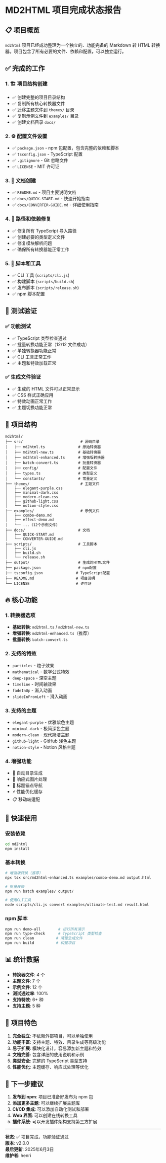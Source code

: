 # MD2HTML 项目完成状态报告

## 📋 项目概览

`md2html` 项目已经成功整理为一个独立的、功能完备的 Markdown 转 HTML 转换器。项目包含了所有必要的文件、依赖和配置，可以独立运行。

## ✅ 完成的工作

### 1. 🏗️ 项目结构创建
- ✅ 创建完整的项目目录结构
- ✅ 复制所有核心转换器文件
- ✅ 迁移主题文件到 `themes/` 目录
- ✅ 复制示例文件到 `examples/` 目录
- ✅ 创建文档目录 `docs/`

### 2. ⚙️ 配置文件设置
- ✅ `package.json` - npm 包配置，包含完整的依赖和脚本
- ✅ `tsconfig.json` - TypeScript 配置
- ✅ `.gitignore` - Git 忽略文件
- ✅ `LICENSE` - MIT 许可证

### 3. 📝 文档创建
- ✅ `README.md` - 项目主要说明文档
- ✅ `docs/QUICK-START.md` - 快速开始指南
- ✅ `docs/CONVERTER-GUIDE.md` - 详细使用指南

### 4. 🔧 路径和依赖修复
- ✅ 修复所有 TypeScript 导入路径
- ✅ 创建必要的类型定义文件
- ✅ 修复模块解析问题
- ✅ 确保所有转换器能正常工作

### 5. 🚀 脚本和工具
- ✅ CLI 工具 (`scripts/cli.js`)
- ✅ 构建脚本 (`scripts/build.sh`)
- ✅ 发布脚本 (`scripts/release.sh`)
- ✅ npm 脚本配置

## 🧪 测试验证

### ✅ 功能测试
- ✅ TypeScript 类型检查通过
- ✅ 批量转换功能正常（12/12 文件成功）
- ✅ 单独转换器功能正常
- ✅ CLI 工具正常工作
- ✅ 主题和特效加载正常

### ✅ 生成文件验证
- ✅ 生成的 HTML 文件可以正常显示
- ✅ CSS 样式正确应用
- ✅ 特效动画正常工作
- ✅ 主题切换功能正常

## 📂 项目结构

```
md2html/
├── src/                          # 源码目录
│   ├── md2html.ts               # 原始转换器
│   ├── md2html-new.ts           # 基础转换器
│   ├── md2html-enhanced.ts      # 增强版转换器
│   ├── batch-convert.ts         # 批量转换器
│   ├── config/                  # 配置文件
│   ├── types.ts                 # 类型定义
│   └── constants/               # 常量定义
├── themes/                       # 主题文件
│   ├── elegant-purple.css
│   ├── minimal-dark.css
│   ├── modern-clean.css
│   ├── github-light.css
│   └── notion-style.css
├── examples/                     # 示例文件
│   ├── combo-demo.md
│   ├── effect-demo.md
│   └── ...（12个示例文件）
├── docs/                        # 文档
│   ├── QUICK-START.md
│   └── CONVERTER-GUIDE.md
├── scripts/                     # 工具脚本
│   ├── cli.js
│   ├── build.sh
│   └── release.sh
├── output/                      # 生成的HTML文件
├── package.json                 # npm配置
├── tsconfig.json               # TypeScript配置
├── README.md                   # 项目说明
└── LICENSE                     # 许可证
```

## 🔥 核心功能

### 1. 转换器选项
- **基础转换**: `md2html.ts` / `md2html-new.ts`
- **增强转换**: `md2html-enhanced.ts`（推荐）
- **批量转换**: `batch-convert.ts`

### 2. 支持的特效
- `particles` - 粒子效果
- `mathematical` - 数学公式特效
- `deep-space` - 深空主题
- `timeline` - 时间轴效果
- `fadeInUp` - 渐入动画
- `slideInFromLeft` - 滑入动画

### 3. 支持的主题
- `elegant-purple` - 优雅紫色主题
- `minimal-dark` - 极简深色主题
- `modern-clean` - 现代简洁主题
- `github-light` - GitHub 浅色主题
- `notion-style` - Notion 风格主题

### 4. 增强功能
- 🎯 自动目录生成
- 📱 响应式图片处理
- 🔗 标题锚点导航
- ⚡ 性能优化缓存
- 📋 移动端适配

## 🚀 快速使用

### 安装依赖
```bash
cd md2html
npm install
```

### 基本转换
```bash
# 增强版转换（推荐）
npx tsx src/md2html-enhanced.ts examples/combo-demo.md output.html

# 批量转换
npm run batch examples/ output/

# 使用CLI工具
node scripts/cli.js convert examples/ultimate-test.md result.html
```

### npm 脚本
```bash
npm run demo-all        # 运行所有演示
npm run type-check      # TypeScript 类型检查
npm run clean          # 清理生成文件
npm run build          # 构建项目
```

## 📊 统计数据

- **转换器文件**: 4 个
- **主题文件**: 7 个
- **示例文件**: 12 个
- **测试通过率**: 100%
- **支持特效**: 6+ 种
- **支持主题**: 5 种

## 🎉 项目特色

1. **完全独立**: 不依赖外部项目，可以单独使用
2. **功能丰富**: 支持主题、特效、目录生成等高级功能
3. **易于扩展**: 模块化设计，容易添加新主题和特效
4. **文档完善**: 包含详细的使用说明和示例
5. **类型安全**: 完整的 TypeScript 类型支持
6. **性能优化**: 主题缓存、响应式处理等优化

## 🔄 下一步建议

1. **发布到 npm**: 项目已准备好发布为 npm 包
2. **添加更多主题**: 可以继续扩展主题库
3. **CI/CD 集成**: 可以添加自动化测试和部署
4. **Web 界面**: 可以创建在线转换工具
5. **插件系统**: 可以开发插件架构支持第三方扩展

---

**状态**: ✅ 项目完成，功能验证通过  
**版本**: v2.0.0  
**最后更新**: 2025年6月3日  
**维护者**: henri
